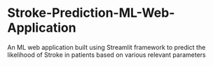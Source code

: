 # Stroke-Prediction-ML-Web-Application
An ML web application built using Streamlit framework to predict the likelihood of Stroke in patients based on various relevant parameters
